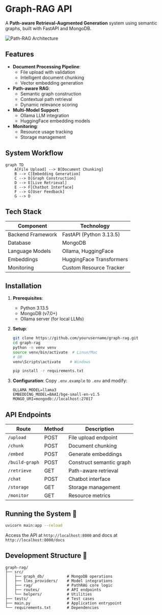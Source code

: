 # Graph-RAG API 

A **Path-aware Retrieval-Augmented Generation** system using semantic graphs, built with FastAPI and MongoDB.

![Path-RAG Architecture](https://github.com/AlRashid-AlKiswane/PathRAG-LightRAG/blob/main/assets/images/logseqgraph0204_.jpg)

## Features

- **Document Processing Pipeline**:
  - File upload with validation
  - Intelligent document chunking
  - Vector embedding generation
- **Path-aware RAG**:
  - Semantic graph construction
  - Contextual path retrieval
  - Dynamic relevance scoring
- **Multi-Model Support**:
  - Ollama LLM integration
  - HuggingFace embedding models
- **Monitoring**:
  - Resource usage tracking
  - Storage management

## System Workflow

```mermaid
graph TD
    A[File Upload] --> B[Document Chunking]
    B --> C[Embedding Generation]
    C --> D[Graph Construction]
    D --> E[Live Retrieval]
    E --> F[Chatbot Interface]
    F --> G[User Feedback]
    G --> D
```

## Tech Stack

| Component          | Technology               |
|--------------------|--------------------------|
| Backend Framework  | FastAPI (Python 3.13.5)  |
| Database           | MongoDB                  |
| Language Models    | Ollama, HuggingFace      |
| Embeddings         | HuggingFace Transformers |
| Monitoring         | Custom Resource Tracker  |

## Installation

1. **Prerequisites**:
   - Python 3.13.5
   - MongoDB (v7.0+)
   - Ollama server (for local LLMs)

2. **Setup**:
   ```bash
   git clone https://github.com/yourusername/graph-rag.git
   cd graph-rag
   python -m venv venv
   source venv/bin/activate  # Linux/Mac
   # OR
   venv\Scripts\activate    # Windows

   pip install -r requirements.txt
   ```

3. **Configuration**:
   Copy `.env.example` to `.env` and modify:
   ```env
   OLLAMA_MODEL=llama3
   EMBEDDING_MODEL=BAAI/bge-small-en-v1.5
   MONGO_URI=mongodb://localhost:27017
   ```

## API Endpoints

| Route | Method | Description |
|-------|--------|-------------|
| `/upload` | POST | File upload endpoint |
| `/chunk` | POST | Document chunking |
| `/embed` | POST | Generate embeddings |
| `/build-graph` | POST | Construct semantic graph |
| `/retrieve` | GET | Path-aware retrieval |
| `/chat` | POST | Chatbot interface |
| `/storage` | GET | Storage management |
| `/monitor` | GET | Resource metrics |

## Running the System 🏃

```bash
uvicorn main:app --reload
```

Access the API at `http://localhost:8000` and docs at `http://localhost:8000/docs`

## Development Structure 📂

```
graph-rag/
├── src/
│   ├── graph_db/          # MongoDB operations
│   ├── llms_providers/    # Model integrations
│   ├── rag/               # PathRAG core logic
│   ├── routes/            # API endpoints
│   └── helpers/           # Utilities
├── tests/                 # Test cases
├── main.py                # Application entrypoint
└── requirements.txt       # Dependencies
```

